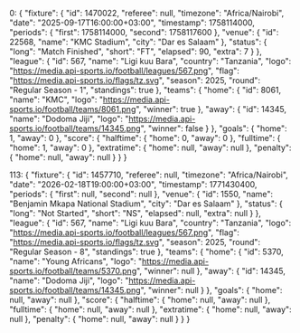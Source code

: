 0: {
  "fixture": {
    "id": 1470022,
    "referee": null,
    "timezone": "Africa/Nairobi",
    "date": "2025-09-17T16:00:00+03:00",
    "timestamp": 1758114000,
    "periods": {
      "first": 1758114000,
      "second": 1758117600
    },
    "venue": {
      "id": 22568,
      "name": "KMC Stadium",
      "city": "Dar es Salaam"
    },
    "status": {
      "long": "Match Finished",
      "short": "FT",
      "elapsed": 90,
      "extra": 7
    }
  },
  "league": {
    "id": 567,
    "name": "Ligi kuu Bara",
    "country": "Tanzania",
    "logo": "https://media.api-sports.io/football/leagues/567.png",
    "flag": "https://media.api-sports.io/flags/tz.svg",
    "season": 2025,
    "round": "Regular Season - 1",
    "standings": true
  },
  "teams": {
    "home": {
      "id": 8061,
      "name": "KMC",
      "logo": "https://media.api-sports.io/football/teams/8061.png",
      "winner": true
    },
    "away": {
      "id": 14345,
      "name": "Dodoma Jiji",
      "logo": "https://media.api-sports.io/football/teams/14345.png",
      "winner": false
    }
  },
  "goals": {
    "home": 1,
    "away": 0
  },
  "score": {
    "halftime": {
      "home": 0,
      "away": 0
    },
    "fulltime": {
      "home": 1,
      "away": 0
    },
    "extratime": {
      "home": null,
      "away": null
    },
    "penalty": {
      "home": null,
      "away": null
    }
  }
}

113: {
  "fixture": {
    "id": 1457710,
    "referee": null,
    "timezone": "Africa/Nairobi",
    "date": "2026-02-18T19:00:00+03:00",
    "timestamp": 1771430400,
    "periods": {
      "first": null,
      "second": null
    },
    "venue": {
      "id": 1550,
      "name": "Benjamin Mkapa National Stadium",
      "city": "Dar es Salaam"
    },
    "status": {
      "long": "Not Started",
      "short": "NS",
      "elapsed": null,
      "extra": null
    }
  },
  "league": {
    "id": 567,
    "name": "Ligi kuu Bara",
    "country": "Tanzania",
    "logo": "https://media.api-sports.io/football/leagues/567.png",
    "flag": "https://media.api-sports.io/flags/tz.svg",
    "season": 2025,
    "round": "Regular Season - 8",
    "standings": true
  },
  "teams": {
    "home": {
      "id": 5370,
      "name": "Young Africans",
      "logo": "https://media.api-sports.io/football/teams/5370.png",
      "winner": null
    },
    "away": {
      "id": 14345,
      "name": "Dodoma Jiji",
      "logo": "https://media.api-sports.io/football/teams/14345.png",
      "winner": null
    }
  },
  "goals": {
    "home": null,
    "away": null
  },
  "score": {
    "halftime": {
      "home": null,
      "away": null
    },
    "fulltime": {
      "home": null,
      "away": null
    },
    "extratime": {
      "home": null,
      "away": null
    },
    "penalty": {
      "home": null,
      "away": null
    }
  }
}